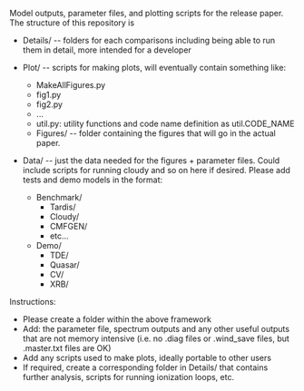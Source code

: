 Model outputs, parameter files, and plotting scripts for the release paper. The structure of this repository is 

* Details/ -- folders for each comparisons including being able to run them in detail, more intended for a developer
* Plot/ -- scripts for making plots, will eventually contain something like:
	* MakeAllFigures.py
	* fig1.py
	* fig2.py
	* ...
	* util.py: utility functions and code name definition as util.CODE_NAME 
	* Figures/ -- folder containing the figures that will go in the actual paper. 

* Data/ -- just the data needed for the figures + parameter files. Could include scripts for running cloudy and so on here if desired. Please add tests and demo models in the format:
	* Benchmark/
		* Tardis/
		* Cloudy/
		* CMFGEN/
		* etc...
	* Demo/
		* TDE/
		* Quasar/
		* CV/
		* XRB/

Instructions:
* Please create a folder within the above framework
* Add:  the parameter file, spectrum outputs and any other useful outputs that are not memory intensive (i.e. no .diag files or .wind_save files, but .master.txt files are OK)
* Add any scripts used to make plots, ideally portable to other users
* If required, create a corresponding folder in Details/ that contains further analysis, scripts for running ionization loops, etc. 





